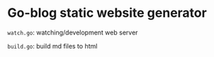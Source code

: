 # Go-blog static website generator

`watch.go`: watching/development web server

`build.go`: build md files to html

